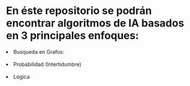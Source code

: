 # En éste repositorio se podrán encontrar algoritmos de IA basados en 3 principales enfoques:
<li>
Busqueda en Grafos:
</li>
<br>
<li>
Probabilidad (Intertidumbre)
</li>
<br>
<li>
Lógica
</li>